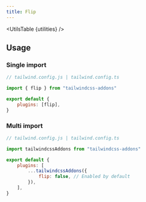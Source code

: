 ```yaml
---
title: Flip
---
```


<script>
	import UtilsTable from "$lib/UtilsTable.svelte"
	import { getUtilities } from "$utils/tailwind.js"
	import { flip } from "tailwindcss-addons"
	const utilities = getUtilities(flip.handler);
</script>

<UtilsTable {utilities} />

## Usage

### Single import

```js
// tailwind.config.js | tailwind.config.ts

import { flip } from "tailwindcss-addons"

export default {
    plugins: [flip],
}
```

### Multi import

```js
// tailwind.config.js | tailwind.config.ts

import tailwindcssAddons from "tailwindcss-addons"

export default {
    plugins: [
        ...tailwindcssAddons({
            flip: false, // Enabled by default
        }),
    ],
}
```
